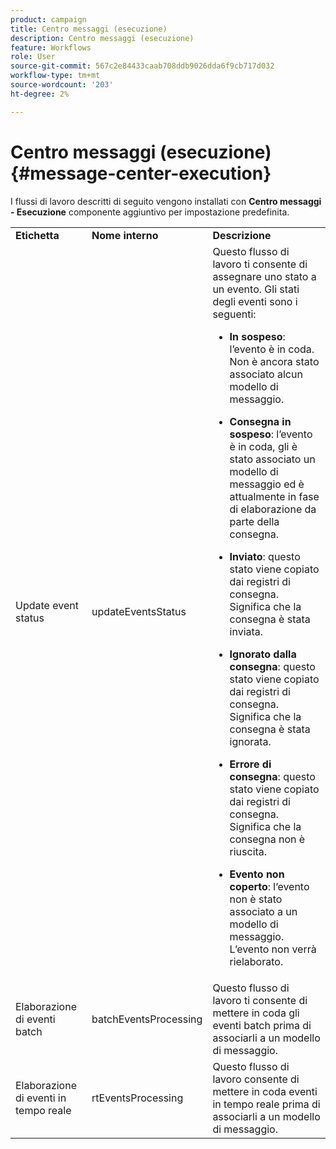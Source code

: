 ```yaml
---
product: campaign
title: Centro messaggi (esecuzione)
description: Centro messaggi (esecuzione)
feature: Workflows
role: User
source-git-commit: 567c2e84433caab708ddb9026dda6f9cb717d032
workflow-type: tm+mt
source-wordcount: '203'
ht-degree: 2%

---
```



# Centro messaggi (esecuzione){#message-center-execution}

I flussi di lavoro descritti di seguito vengono installati con **Centro messaggi - Esecuzione** componente aggiuntivo per impostazione predefinita.

<table> 
 <tbody> 
  <tr> 
   <td> <strong>Etichetta</strong><br /> </td> 
   <td> <strong>Nome interno</strong><br /> </td> 
   <td> <strong>Descrizione</strong><br /> </td> 
  </tr> 
  <tr> 
   <td> <span class="uicontrol">Update event status</span> <br /> </td> 
   <td> <span class="uicontrol">updateEventsStatus</span> <br /> </td> 
   <td> Questo flusso di lavoro ti consente di assegnare uno stato a un evento. Gli stati degli eventi sono i seguenti:<br /> 
    <ul> 
     <li> <p><strong>In sospeso</strong>: l’evento è in coda. Non è ancora stato associato alcun modello di messaggio.</p> </li> 
     <li> <p><strong>Consegna in sospeso</strong>: l’evento è in coda, gli è stato associato un modello di messaggio ed è attualmente in fase di elaborazione da parte della consegna.</p> </li> 
     <li> <p><strong>Inviato</strong>: questo stato viene copiato dai registri di consegna. Significa che la consegna è stata inviata.</p> </li> 
     <li> <p><strong>Ignorato dalla consegna</strong>: questo stato viene copiato dai registri di consegna. Significa che la consegna è stata ignorata.</p> </li> 
     <li> <p><strong>Errore di consegna</strong>: questo stato viene copiato dai registri di consegna. Significa che la consegna non è riuscita.</p> </li> 
     <li> <p><strong>Evento non coperto</strong>: l’evento non è stato associato a un modello di messaggio. L’evento non verrà rielaborato.</p> </li> 
    </ul> </td> 
  </tr> 
  <tr> 
   <td> <span class="uicontrol">Elaborazione di eventi batch</span> <br /> </td> 
   <td> <span class="uicontrol">batchEventsProcessing</span> <br /> </td> 
   <td> Questo flusso di lavoro ti consente di mettere in coda gli eventi batch prima di associarli a un modello di messaggio. <br /> </td> 
  </tr> 
  <tr> 
   <td> <span class="uicontrol">Elaborazione di eventi in tempo reale</span> <br /> </td> 
   <td> <span class="uicontrol">rtEventsProcessing</span> <br /> </td> 
   <td> Questo flusso di lavoro consente di mettere in coda eventi in tempo reale prima di associarli a un modello di messaggio. <br /> </td> 
  </tr> 
 </tbody> 
</table>

